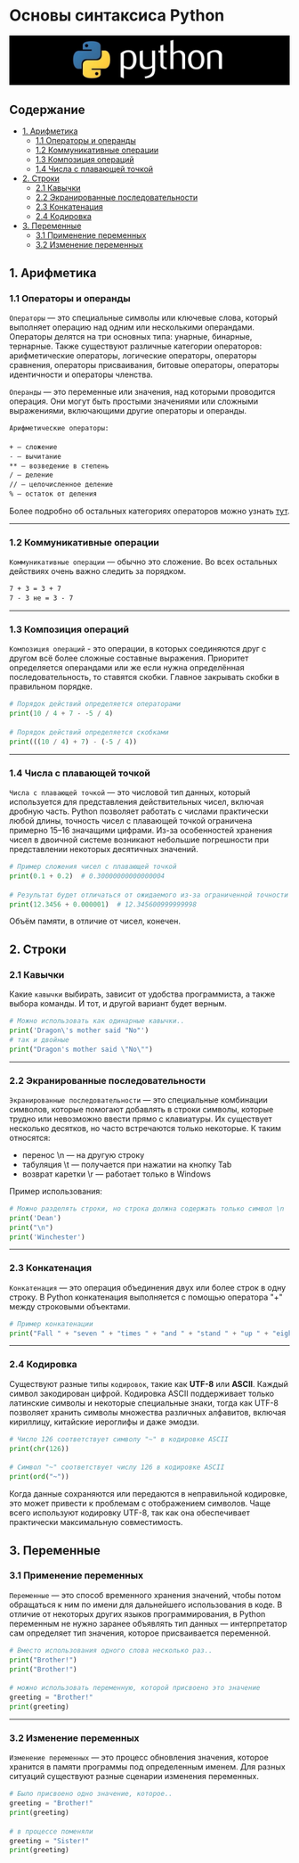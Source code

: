 # Основы синтаксиса Python

![Python](/img/python.png)

## Содержание

* [1. Арифметика](#1-арифметика)
  * [1.1 Операторы и операнды](#11-операторы-и-операнды)
  * [1.2 Коммуникативные операции](#12-коммуникативные-операции)
  * [1.3 Композиция операций](#13-композиция-операций)
  * [1.4 Числа с плавающей точкой](#14-числа-с-плавающей-точкой)
* [2. Строки](#2-строки)
  * [2.1 Кавычки](#21-кавычки)
  * [2.2 Экранированные последовательности](#22-экранированные-последовательности)
  * [2.3 Конкатенация](#23-конкатенация)
  * [2.4 Кодировка](#24-кодировка)
* [3. Переменные](#3-переменные)
  * [3.1 Применение переменных](#31-применение-переменных)
  * [3.2 Изменение переменных](#32-изменение-переменных)

## 1. Арифметика

### 1.1 Операторы и операнды

`Операторы` — это специальные символы или ключевые слова, который выполняет операцию над одним или несколькими операндами. Операторы делятся на три основных типа: унарные, бинарные, тернарные. Также существуют различные категории операторов: арифметические операторы, логические операторы, операторы сравнения, операторы присваивания, битовые операторы, операторы идентичности и операторы членства.

`Операнды` — это переменные или значения, над которыми проводится операция. Они могут быть простыми значениями или сложными выражениями, включающими другие операторы и операнды.

```txt
Арифметические операторы:

+ — сложение
- — вычитание
** — возведение в степень
/ — деление
// — целочисленное деление
% — остаток от деления
```

Более подробно об остальных категориях операторов можно узнать [тут](https://pythonru.com/osnovy/operatory-python).

***

### 1.2 Коммуникативные операции

`Коммуникативные операции` — обычно это сложение. Во всех остальных действиях очень важно следить за порядком.

```txt
7 + 3 = 3 + 7
7 - 3 не = 3 - 7
```

***

### 1.3 Композиция операций

`Композиция операций` - это операции, в которых соединяются друг с другом всё более сложные составные выражения. Приоритет определяется операндами или же если нужна определённая последовательность, то ставятся скобки. Главное закрывать скобки в правильном порядке.

```python
# Порядок действий определяется операторами
print(10 / 4 + 7 - -5 / 4)

# Порядок действий определяется скобками
print(((10 / 4) + 7) - (-5 / 4))
```

***

### 1.4 Числа с плавающей точкой

`Числа с плавающей точкой` — это числовой тип данных, который используется для представления действительных чисел, включая дробную часть. Python позволяет работать с числами практически любой длины, точность чисел с плавающей точкой ограничена примерно 15–16 значащими цифрами. Из-за особенностей хранения чисел в двоичной системе возникают небольшие погрешности при представлении некоторых десятичных значений.

```py
# Пример сложения чисел с плавающей точкой
print(0.1 + 0.2)  # 0.30000000000000004

# Результат будет отличаться от ожидаемого из-за ограниченной точности
print(12.3456 + 0.000001)  # 12.345600999999998
```

Объём памяти, в отличие от чисел, конечен.

## 2. Строки

### 2.1 Кавычки

Какие `кавычки` выбирать, зависит от удобства программиста, а также выбора команды. И тот, и другой вариант будет верным.

```py
# Можно использовать как одинарные кавычки..
print('Dragon\'s mother said "No"')
# так и двойные
print("Dragon's mother said \"No\"")
```

***

### 2.2 Экранированные последовательности

`Экранированные последовательности` — это специальные комбинации символов, которые помогают добавлять в строки символы, которые трудно или невозможно ввести прямо с клавиатуры. Их существует несколько десятков, но часто встречаются только некоторые. К таким относятся:

* перенос \n — на другую строку
* табуляция \t — получается при нажатии на кнопку Tab
* возврат каретки \r — работает только в Windows

Пример использования:

```python
# Можно разделять строки, но строка должна содержать только символ \n
print('Dean')
print("\n")
print('Winchester')
```

***

### 2.3 Конкатенация

`Конкатенация` — это операция объединения двух или более строк в одну строку. В Python конкатенация выполняется с помощью оператора "+" между строковыми объектами.

```py
# Пример конкатенации
print("Fall " + "seven " + "times " + "and " + "stand " + "up " + "eight.")
```

***

### 2.4 Кодировка

Существуют разные типы `кодировок`, такие как **UTF-8** или **ASCII**. Каждый символ закодирован цифрой. Кодировка ASCII поддерживает только латинские символы и некоторые специальные знаки, тогда как UTF-8 позволяет хранить символы множества различных алфавитов, включая кириллицу, китайские иероглифы и даже эмодзи.

```py
# Число 126 соответствует символу "~" в кодировке ASCII
print(chr(126))

# Символ "~" соответствует числу 126 в кодировке ASCII
print(ord("~"))
```

Когда данные сохраняются или передаются в неправильной кодировке, это может привести к проблемам с отображением символов. Чаще всего используют кодировку UTF-8, так как она обеспечивает практически максимальную совместимость.

## 3. Переменные

### 3.1 Применение переменных

`Переменные` — это способ временного хранения значений, чтобы потом обращаться к ним по имени для дальнейшего использования в коде. В отличие от некоторых других языков программирования, в Python переменным не нужно заранее объявлять тип данных — интерпретатор сам определяет тип значения, которое присваивается переменной.

```py
# Вместо использования одного слова несколько раз..
print("Brother!")
print("Brother!")

# можно использовать переменную, которой присвоено это значение
greeting = "Brother!"
print(greeting)
```

***

### 3.2 Изменение переменных

`Изменение переменных` — это процесс обновления значения, которое хранится в памяти программы под определенным именем. Для разных ситуаций существуют разные сценарии изменения переменных.

```py
# Было присвоено одно значение, которое..
greeting = "Brother!"
print(greeting)

# в процессе поменяли
greeting = "Sister!"
print(greeting)
```
